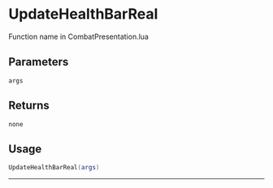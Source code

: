 # UpdateHealthBarReal
Function name in CombatPresentation.lua
## Parameters
`args`
## Returns
`none`
## Usage
```lua
UpdateHealthBarReal(args)
```
---
